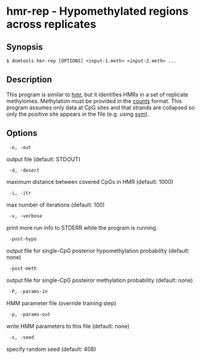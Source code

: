 # hmr-rep - Hypomethylated regions across replicates

## Synopsis
```shell
$ dnmtools hmr-rep [OPTIONS] <input-1.meth> <input-2.meth> ...
```

## Description

This program is similar to [hmr](../hmr), but it identifies
HMRs in a set of replicate methylomes. Methylation must be provided in
the [counts](../counts) format. This program assumes
only data at CpG sites and that strands are collapsed so only the
positive site appears in the file (e.g. using
[sym](../sym)).

## Options

```txt
 -o, -out
```
output file (default: STDOUT)
```txt
 -d, -desert
```
maximum distance between covered CpGs in HMR (default: 1000)

```txt
 -i, -itr
```
max number of iterations (default: 100)
```txt
 -v, -verbose
```
print more run info to STDERR while the program is running.
```txt
 -post-hypo
```
output file for single-CpG posterior hypomethylation probability (default: none)

```txt
 -post-meth
```
output file for single-CpG posteiror methylation probability (default: none)

```txt
 -P, -params-in
```
HMM parameter file (override training step)
```txt
 -p, -params-out
```
write HMM parameters to this file (default: none)
```txt
 -s, -seed
```
specify random seed (default: 408)
